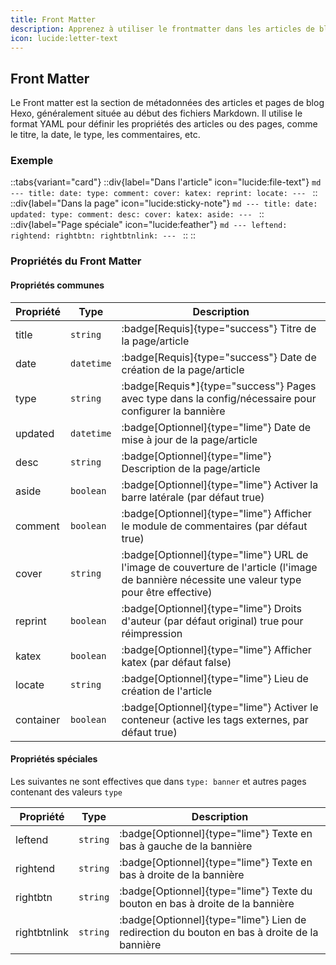 ```yaml
---
title: Front Matter
description: Apprenez à utiliser le frontmatter dans les articles de blog Hexo (destiné à être utilisé dans ce thème).
icon: lucide:letter-text
---
```


## Front Matter

Le Front matter est la section de métadonnées des articles et pages de blog Hexo, généralement située au début des fichiers Markdown. Il utilise le format YAML pour définir les propriétés des articles ou des pages, comme le titre, la date, le type, les commentaires, etc.

### Exemple

::tabs{variant="card"}
  ::div{label="Dans l'article" icon="lucide:file-text"}
    ```md
    ---
    title:
    date:
    type:
    comment:
    cover:
    katex:
    reprint:
    locate:
    ---
    ```
  ::
  ::div{label="Dans la page" icon="lucide:sticky-note"}
    ```md
    ---
    title:
    date:
    updated:
    type:
    comment:
    desc:
    cover:
    katex:
    aside:
    ---
    ```
  ::
  ::div{label="Page spéciale" icon="lucide:feather"}
    ```md
    ---
    leftend:
    rightend:
    rightbtn:
    rightbtnlink:
    ---
    ```
  ::
::

### Propriétés du Front Matter

#### Propriétés communes

| Propriété    | Type        | Description                                                                    |
| ------------ | ----------- | ------------------------------------------------------------------------------ |
| title        | `string`    | :badge[Requis]{type="success"} Titre de la page/article                       |
| date         | `datetime`  | :badge[Requis]{type="success"} Date de création de la page/article            |
| type         | `string`    | :badge[Requis*]{type="success"} Pages avec type dans la config/nécessaire pour configurer la bannière |
| updated      | `datetime`  | :badge[Optionnel]{type="lime"} Date de mise à jour de la page/article         |
| desc         | `string`    | :badge[Optionnel]{type="lime"} Description de la page/article                 |
| aside        | `boolean`   | :badge[Optionnel]{type="lime"} Activer la barre latérale (par défaut true)    |
| comment      | `boolean`   | :badge[Optionnel]{type="lime"} Afficher le module de commentaires (par défaut true) |
| cover        | `string`    | :badge[Optionnel]{type="lime"} URL de l'image de couverture de l'article (l'image de bannière nécessite une valeur type pour être effective) |
| reprint      | `boolean`   | :badge[Optionnel]{type="lime"} Droits d'auteur (par défaut original) true pour réimpression |
| katex        | `boolean`   | :badge[Optionnel]{type="lime"} Afficher katex (par défaut false)              |
| locate       | `string`    | :badge[Optionnel]{type="lime"} Lieu de création de l'article                  |
| container    | `boolean`   | :badge[Optionnel]{type="lime"} Activer le conteneur (active les tags externes, par défaut true) |


#### Propriétés spéciales

Les suivantes ne sont effectives que dans `type: banner` et autres pages contenant des valeurs `type`

| Propriété     | Type      | Description                                                    |
| ------------- | --------- | -------------------------------------------------------------- |
| leftend       | `string`  | :badge[Optionnel]{type="lime"} Texte en bas à gauche de la bannière |
| rightend      | `string`  | :badge[Optionnel]{type="lime"} Texte en bas à droite de la bannière |
| rightbtn      | `string`  | :badge[Optionnel]{type="lime"} Texte du bouton en bas à droite de la bannière |
| rightbtnlink  | `string`  | :badge[Optionnel]{type="lime"} Lien de redirection du bouton en bas à droite de la bannière |